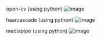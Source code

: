 open-cv (using python)
![image](https://github.com/user-attachments/assets/40c53c23-09b5-4c3c-a914-56a5cf3e8a1c)

haarcascade (using python)
![image](https://github.com/user-attachments/assets/d3e35766-8131-40d3-913a-e2d6fe52cafe)

mediapipe (using python)
![image](https://github.com/user-attachments/assets/8b7132d9-d54b-4811-b25d-4db52133ff83)

